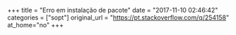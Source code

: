 +++
title = "Erro em instalação de pacote"
date = "2017-11-10 02:46:42"
categories = ["sopt"]
original_url = "https://pt.stackoverflow.com/q/254158"
at_home="no"
+++

